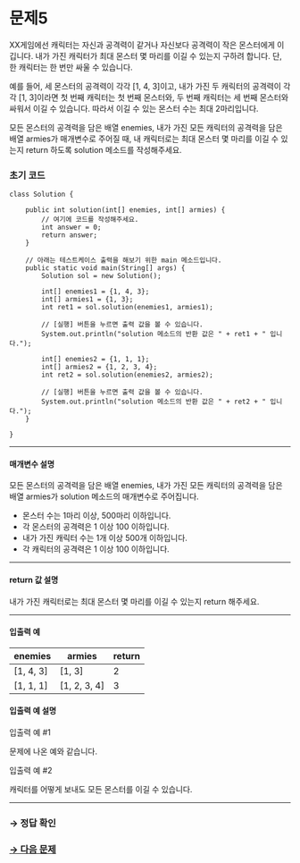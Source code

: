 # 문제5

XX게임에선 캐릭터는 자신과 공격력이 같거나 자신보다 공격력이 작은 몬스터에게 이깁니다. 내가 가진 캐릭터가 최대 몬스터 몇 마리를 이길 수 있는지 구하려 합니다. 단, 한 캐릭터는 한 번만 싸울 수 있습니다.

예를 들어, 세 몬스터의 공격력이 각각 [1, 4, 3]이고, 내가 가진 두 캐릭터의 공격력이 각각 [1, 3]이라면 첫 번째 캐릭터는 첫 번째 몬스터와, 두 번째 캐릭터는 세 번째 몬스터와 싸워서 이길 수 있습니다. 따라서 이길 수 있는 몬스터 수는 최대 2마리입니다. 

모든 몬스터의 공격력을 담은 배열 enemies, 내가 가진 모든 캐릭터의 공격력을 담은 배열 armies가 매개변수로 주어질 때, 내 캐릭터로는 최대 몬스터 몇 마리를 이길 수 있는지 return 하도록 solution 메소드를 작성해주세요.

### 초기 코드

```
class Solution {

	public int solution(int[] enemies, int[] armies) {
	    // 여기에 코드를 작성해주세요.
	    int answer = 0;
	    return answer;
	}
	
	// 아래는 테스트케이스 출력을 해보기 위한 main 메소드입니다.
	public static void main(String[] args) {
		Solution sol = new Solution();
	  
		int[] enemies1 = {1, 4, 3};
		int[] armies1 = {1, 3};
		int ret1 = sol.solution(enemies1, armies1);
	
		// [실행] 버튼을 누르면 출력 값을 볼 수 있습니다.
		System.out.println("solution 메소드의 반환 값은 " + ret1 + " 입니다.");
	
		int[] enemies2 = {1, 1, 1};
		int[] armies2 = {1, 2, 3, 4};
		int ret2 = sol.solution(enemies2, armies2);
	
		// [실행] 버튼을 누르면 출력 값을 볼 수 있습니다.
		System.out.println("solution 메소드의 반환 값은 " + ret2 + " 입니다.");
	}
 
}
```

---

#### 매개변수 설명

모든 몬스터의 공격력을 담은 배열 enemies, 내가 가진 모든 캐릭터의 공격력을 담은 배열 armies가 solution 메소드의 매개변수로 주어집니다.

* 몬스터 수는 1마리 이상, 500마리 이하입니다.
* 각 몬스터의 공격력은 1 이상 100 이하입니다.
* 내가 가진 캐릭터 수는 1개 이상 500개 이하입니다.
* 각 캐릭터의 공격력은 1 이상 100 이하입니다.

---

#### return 값 설명

내가 가진 캐릭터로는 최대 몬스터 몇 마리를 이길 수 있는지 return 해주세요.

---

#### 입출력 예

| enemies   | armies    | return |
|-----------|--------------|--------|
| [1, 4, 3] | [1, 3]    | 2     |
| [1, 1, 1] | [1, 2, 3, 4] | 3      |

#### 입출력 예 설명

입출력 예 #1

문제에 나온 예와 같습니다.

입출력 예 #2

캐릭터를 어떻게 보내도 모든 몬스터를 이길 수 있습니다.

---

### → 정답 확인

### [→ 다음 문제](../no_06/ "COS Pro 1급 Java 5차 6번 문제")
